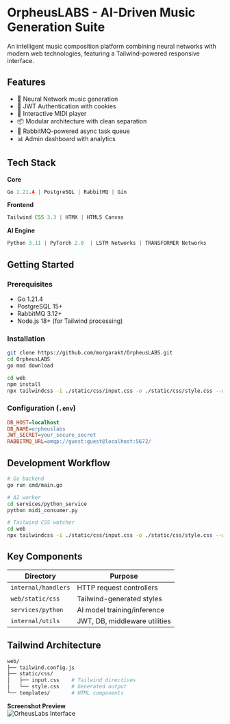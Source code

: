 # OrpheusLABS - AI-Driven Music Generation Suite

An intelligent music composition platform combining neural networks with modern web technologies, featuring a Tailwind-powered responsive interface.

## Features

- 🧠 Neural Network music generation
- 🔐 JWT Authentication with cookies
- 🎹 Interactive MIDI player 
- 📦 Modular architecture with clean separation
- 🚀 RabbitMQ-powered async task queue
- 📊 Admin dashboard with analytics
<!-- - 📱 Mobile-responsive design -->

## Tech Stack

**Core**
```go
Go 1.21.4 | PostgreSQL | RabbitMQ | Gin
```

**Frontend**
```js
Tailwind CSS 3.3 | HTMX | HTML5 Canvas
```

**AI Engine**
```python
Python 3.11 | PyTorch 2.0  | LSTM Networks | TRANSFORMER Networks
```

## Getting Started

### Prerequisites
- Go 1.21.4
- PostgreSQL 15+
- RabbitMQ 3.12+
- Node.js 18+ (for Tailwind processing)

### Installation
```bash
git clone https://github.com/morgarakt/OrpheusLABS.git
cd OrpheusLABS
go mod download

cd web
npm install
npx tailwindcss -i ./static/css/input.css -o ./static/css/style.css --watch
```

### Configuration (`.env`)
```ini
DB_HOST=localhost
DB_NAME=orpheuslabs
JWT_SECRET=your_secure_secret
RABBITMQ_URL=amqp://guest:guest@localhost:5672/
```

## Development Workflow
```bash
# Go backend
go run cmd/main.go 

# AI worker
cd services/python_service
python midi_consumer.py

# Tailwind CSS watcher
cd web
npx tailwindcss -i ./static/css/input.css -o ./static/css/style.css --watch
```

## Key Components

| Directory          | Purpose                          |
|--------------------|----------------------------------|
| `internal/handlers`| HTTP request controllers         |
| `web/static/css`   | Tailwind-generated styles       |
| `services/python`  | AI model training/inference     |
| `internal/utils`   | JWT, DB, middleware utilities   |

## Tailwind Architecture

```bash
web/
├── tailwind.config.js
├── static/css/
│   ├── input.css    # Tailwind directives
│   └── style.css    # Generated output
└── templates/       # HTML components
```
<!-- 
## API Documentation

[![Run in Postman](https://run.pstmn.io/button.svg)](https://god.gw.postman.com/run-collection/your-collection-id)

**Sample Endpoint**:
```http
POST /api/v1/generate
Content-Type: application/json

{
  "genre": "classical",
  "duration": 120,
  "complexity": 0.7
}
```

## License

Apache 2.0 License - See [LICENSE](LICENSE) for details.

--- -->

**Screenshot Preview**  
![OrheusLabs Interface](./.github/screencast.GIF)
```

